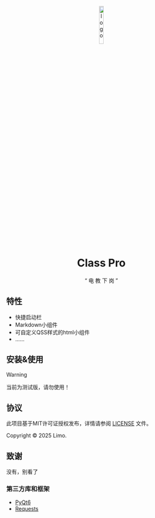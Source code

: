 <p align="center">
  <img width="16%" align="center" src="cp.ico" alt="logo">
</p>
  <h1 align="center">
  Class Pro
</h1>
<p align="center">
 “ 电 教 下 岗 ”
</p>

## 特性
- 快捷启动栏
- Markdown小组件
- 可自定义QSS样式的html小组件
- ……

## 安装&使用
> [!WARNING]
> 当前为测试版，请勿使用！

## 协议
此项目基于MIT许可证授权发布，详情请参阅 [LICENSE](./LICENSE) 文件。

Copyright © 2025 Limo.

## 致谢
没有，别看了

### 第三方库和框架

- [PyQt6](https://www.riverbankcomputing.com/static/Docs/PyQt6/)
- [Requests](https://github.com/psf/requests)
